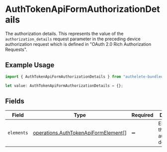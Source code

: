 # AuthTokenApiFormAuthorizationDetails

The authorization details. This represents the value of the `authorization_details`
request parameter in the preceding device authorization request which is defined in
"OAuth 2.0 Rich Authorization Requests".


## Example Usage

```typescript
import { AuthTokenApiFormAuthorizationDetails } from "authelete-bundled/models/operations";

let value: AuthTokenApiFormAuthorizationDetails = {};
```

## Fields

| Field                                                                                      | Type                                                                                       | Required                                                                                   | Description                                                                                |
| ------------------------------------------------------------------------------------------ | ------------------------------------------------------------------------------------------ | ------------------------------------------------------------------------------------------ | ------------------------------------------------------------------------------------------ |
| `elements`                                                                                 | [operations.AuthTokenApiFormElement](../../models/operations/authtokenapiformelement.md)[] | :heavy_minus_sign:                                                                         | Elements of this authorization details.<br/>                                               |